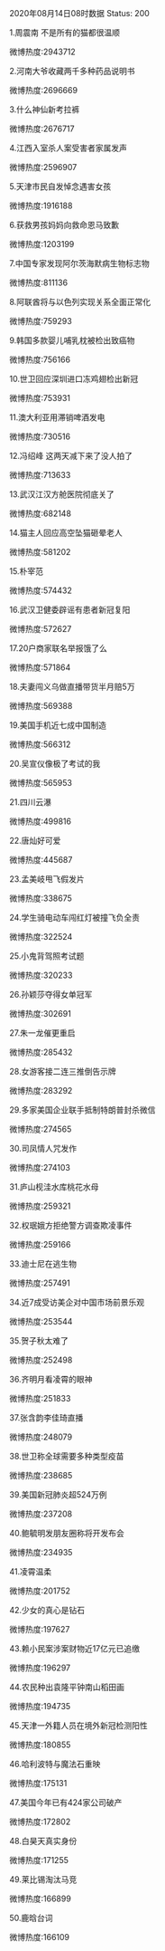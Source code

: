 2020年08月14日08时数据
Status: 200

1.周震南 不是所有的猫都很温顺

微博热度:2943712

2.河南大爷收藏两千多种药品说明书

微博热度:2696669

3.什么神仙新考拉裤

微博热度:2676717

4.江西入室杀人案受害者家属发声

微博热度:2596907

5.天津市民自发悼念遇害女孩

微博热度:1916188

6.获救男孩妈妈向救命恩马致歉

微博热度:1203199

7.中国专家发现阿尔茨海默病生物标志物

微博热度:811136

8.阿联酋将与以色列实现关系全面正常化

微博热度:759293

9.韩国多款婴儿哺乳枕被检出致癌物

微博热度:756166

10.世卫回应深圳进口冻鸡翅检出新冠

微博热度:753931

11.澳大利亚用滞销啤酒发电

微博热度:730516

12.冯绍峰 这两天减下来了没人拍了

微博热度:713633

13.武汉江汉方舱医院彻底关了

微博热度:682148

14.猫主人回应高空坠猫砸晕老人

微博热度:581202

15.朴宰范

微博热度:574432

16.武汉卫健委辟谣有患者新冠复阳

微博热度:572627

17.20户商家联名举报饿了么

微博热度:571864

18.夫妻闯义乌做直播带货半月赔5万

微博热度:569388

19.美国手机近七成中国制造

微博热度:566312

20.吴宣仪像极了考试的我

微博热度:565953

21.四川云瀑

微博热度:499816

22.唐灿好可爱

微博热度:445687

23.孟美岐甩飞假发片

微博热度:338675

24.学生骑电动车闯红灯被撞飞负全责

微博热度:322524

25.小鬼背驾照考试题

微博热度:320233

26.孙颖莎夺得女单冠军

微博热度:302691

27.朱一龙催更重启

微博热度:285432

28.女游客接二连三推倒告示牌

微博热度:283292

29.多家美国企业联手抵制特朗普封杀微信

微博热度:274565

30.司凤情人咒发作

微博热度:274103

31.庐山枧洼水库桃花水母

微博热度:259321

32.权珉娥方拒绝警方调查欺凌事件

微博热度:259166

33.迪士尼在逃生物

微博热度:257491

34.近7成受访美企对中国市场前景乐观

微博热度:253544

35.贺子秋太难了

微博热度:252498

36.齐明月看凌霄的眼神

微博热度:251833

37.张含韵李佳琦直播

微博热度:248079

38.世卫称全球需要多种类型疫苗

微博热度:238685

39.美国新冠肺炎超524万例

微博热度:237208

40.鲍毓明发朋友圈称将开发布会

微博热度:234935

41.凌霄温柔

微博热度:201752

42.少女的真心是钻石

微博热度:197627

43.赖小民案涉案财物近17亿元已追缴

微博热度:196297

44.农民种出袁隆平钟南山稻田画

微博热度:194735

45.天津一外籍人员在境外新冠检测阳性

微博热度:180855

46.哈利波特与魔法石重映

微博热度:175131

47.美国今年已有424家公司破产

微博热度:172802

48.白昊天真实身份

微博热度:171255

49.莱比锡淘汰马竞

微博热度:166899

50.鹿晗台词

微博热度:166109

